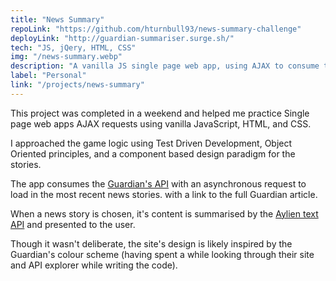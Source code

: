 ```yaml
---
title: "News Summary"
repoLink: "https://github.com/hturnbull93/news-summary-challenge"
deployLink: "http://guardian-summariser.surge.sh/"
tech: "JS, jQery, HTML, CSS"
img: "/news-summary.webp"
description: "A vanilla JS single page web app, using AJAX to consume the Guardian API."
label: "Personal"
link: "/projects/news-summary"
---
```


This project was completed in a weekend and helped me practice Single page web apps AJAX requests using vanilla JavaScript, HTML, and CSS.

I approached the game logic using Test Driven Development, Object Oriented principles, and a component based design paradigm for the stories.

The app consumes the [Guardian's API](https://open-platform.theguardian.com/explore/) with an asynchronous request to load in the most recent news stories. with a link to the full Guardian article.

When a news story is chosen, it's content is summarised by the [Aylien text API](https://aylien.com/text-api/) and presented to the user.

Though it wasn't deliberate, the site's design is likely inspired by the Guardian's colour scheme (having spent a while looking through their site and API explorer while writing the code).
